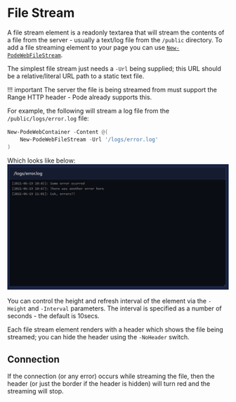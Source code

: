 # File Stream

A file stream element is a readonly textarea that will stream the contents of a file from the server - usually a text/log file from the `/public` directory. To add a file streaming element to your page you can use [`New-PodeWebFileStream`](../../../Functions/Elements/New-PodeWebFileStream).

The simplest file stream just needs a `-Url` being supplied; this URL should be a relative/literal URL path to a static text file.

!!! important
    The server the file is being streamed from must support the Range HTTP header - Pode already supports this.

For example, the following will stream a log file from the `/public/logs/error.log` file:

```powershell
New-PodeWebContainer -Content @(
    New-PodeWebFileStream -Url '/logs/error.log'
)
```

Which looks like below:
![filestream_simple](../../../images/filestream_simple.png)

You can control the height and refresh interval of the element via the `-Height` and `-Interval` parameters. The interval is specified as a number of seconds - the default is 10secs.

Each file stream element renders with a header which shows the file being streamed; you can hide the header using the `-NoHeader` switch.

## Connection

If the connection (or any error) occurs while streaming the file, then the header (or just the border if the header is hidden) will turn red and the streaming will stop.
